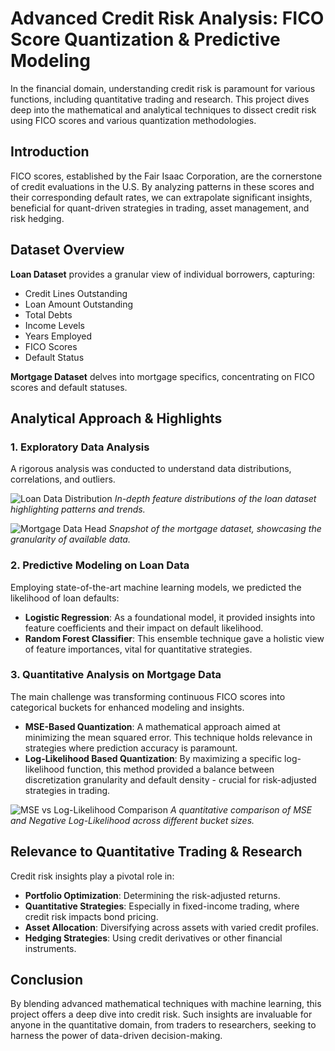 # Advanced Credit Risk Analysis: FICO Score Quantization & Predictive Modeling

In the financial domain, understanding credit risk is paramount for various functions, including quantitative trading and research. This project dives deep into the mathematical and analytical techniques to dissect credit risk using FICO scores and various quantization methodologies.

## Introduction

FICO scores, established by the Fair Isaac Corporation, are the cornerstone of credit evaluations in the U.S. By analyzing patterns in these scores and their corresponding default rates, we can extrapolate significant insights, beneficial for quant-driven strategies in trading, asset management, and risk hedging.

## Dataset Overview

**Loan Dataset** provides a granular view of individual borrowers, capturing:
- Credit Lines Outstanding
- Loan Amount Outstanding
- Total Debts
- Income Levels
- Years Employed
- FICO Scores
- Default Status

**Mortgage Dataset** delves into mortgage specifics, concentrating on FICO scores and default statuses.

## Analytical Approach & Highlights

### 1. Exploratory Data Analysis

A rigorous analysis was conducted to understand data distributions, correlations, and outliers.

![Loan Data Distribution](/path_to_image/loan_data_distribution.png) 
*In-depth feature distributions of the loan dataset highlighting patterns and trends.*

![Mortgage Data Head](/path_to_image/mortgage_data_head.png)
*Snapshot of the mortgage dataset, showcasing the granularity of available data.*

### 2. Predictive Modeling on Loan Data

Employing state-of-the-art machine learning models, we predicted the likelihood of loan defaults:
- **Logistic Regression**: As a foundational model, it provided insights into feature coefficients and their impact on default likelihood.
- **Random Forest Classifier**: This ensemble technique gave a holistic view of feature importances, vital for quantitative strategies.

### 3. Quantitative Analysis on Mortgage Data

The main challenge was transforming continuous FICO scores into categorical buckets for enhanced modeling and insights.

- **MSE-Based Quantization**: A mathematical approach aimed at minimizing the mean squared error. This technique holds relevance in strategies where prediction accuracy is paramount.
- **Log-Likelihood Based Quantization**: By maximizing a specific log-likelihood function, this method provided a balance between discretization granularity and default density - crucial for risk-adjusted strategies in trading.

![MSE vs Log-Likelihood Comparison](/path_to_image/mse_vs_loglikelihood.png)
*A quantitative comparison of MSE and Negative Log-Likelihood across different bucket sizes.*

## Relevance to Quantitative Trading & Research

Credit risk insights play a pivotal role in:
- **Portfolio Optimization**: Determining the risk-adjusted returns.
- **Quantitative Strategies**: Especially in fixed-income trading, where credit risk impacts bond pricing.
- **Asset Allocation**: Diversifying across assets with varied credit profiles.
- **Hedging Strategies**: Using credit derivatives or other financial instruments.

## Conclusion

By blending advanced mathematical techniques with machine learning, this project offers a deep dive into credit risk. Such insights are invaluable for anyone in the quantitative domain, from traders to researchers, seeking to harness the power of data-driven decision-making.


